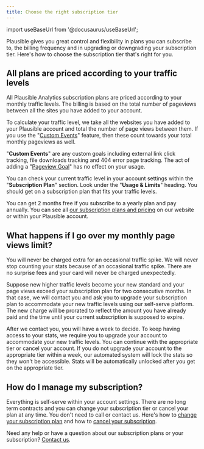 ```yaml
---
title: Choose the right subscription tier
---
```


import useBaseUrl from '@docusaurus/useBaseUrl';

Plausible gives you great control and flexibility in plans you can subscribe to, the billing frequency and in upgrading or downgrading your subscription tier. Here's how to choose the subscription tier that's right for you.

## All plans are priced according to your traffic levels

All Plausible Analytics subscription plans are priced according to your monthly traffic levels. The billing is based on the total number of pageviews between all the sites you have added to your account. 

To calculate your traffic level, we take all the websites you have added to your Plausible account and total the number of page views between them. If you use the "[Custom Events](custom-event-goals.md)" feature, then these count towards your total monthly pageviews as well.

"**Custom Events**" are any custom goals including external link click tracking, file downloads tracking and 404 error page tracking. The act of adding a "[Pageview Goal](pageview-goals.md)" has no effect on your usage.

You can check your current traffic level in your account settings within the "**Subscription Plan**" section. Look under the "**Usage & Limits**" heading. You should get on a subscription plan that fits your traffic levels.

You can get 2 months free if you subscribe to a yearly plan and pay annually. You can see all [our subscription plans and pricing](https://plausible.io/#pricing) on our website or within your Plausible account.

## What happens if I go over my monthly page views limit?

You will never be charged extra for an occasional traffic spike. We will never stop counting your stats because of an occasional traffic spike. There are no surprise fees and your card will never be charged unexpectedly. 

Suppose new higher traffic levels become your new standard and your page views exceed your subscription plan for two consecutive months. In that case, we will contact you and ask you to upgrade your subscription plan to accommodate your new traffic levels using our self-serve platform. The new charge will be prorated to reflect the amount you have already paid and the time until your current subscription is supposed to expire. 

After we contact you, you will have a week to decide. To keep having access to your stats, we require you to upgrade your account to accommodate your new traffic levels. You can continue with the appropriate tier or cancel your account. If you do not upgrade your account to the appropriate tier within a week, our automated system will lock the stats so they won't be accessible. Stats will be automatically unlocked after you get on the appropriate tier. 

## How do I manage my subscription?

Everything is self-serve within your account settings. There are no long term contracts and you can change your subscription tier or cancel your plan at any time. You don't need to call or contact us. Here's how to [change your subscription plan](change-plan.md) and how to [cancel your subscription](cancel-subscription.md).

Need any help or have a question about our subscription plans or your subscription? [Contact us](https://plausible.io/contact).
